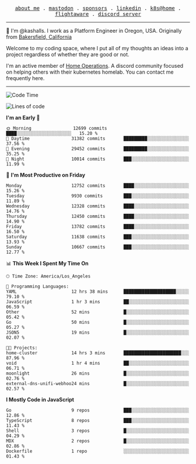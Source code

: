 <p align="center">
  <samp>
    <a href="https://jordanjones.org/">about me</a> .
    <a rel="me" href="https://mastodon.social/@kashall">mastodon</a> .
    <a href="https://github.com/sponsors/kashalls">sponsors</a> .
    <a href="https://linkedin.com/in/jordpjones">linkedin</a> .
    <a href="https://github.com/kashalls/home-cluster">k8s@home</a> .
    <a href="https://flightaware.com/adsb/stats/user/kashalls">flightaware</a> .
    <a href="https://discord.gg/V2WrCfqba9">discord server</a>
  </samp>
</p>

----------------------------------------------------------------

:wave: I'm @kashalls. I work as a Platform Engineer in Oregon, USA. Originally from [Bakersfield, California](https://maps.app.goo.gl/QQMtywTWghpXB6Tu6)

Welcome to my coding space, where I put all of my thoughts an ideas into a project regardless of whether they are good or not.

I'm an active member of [Home Operations](https://discord.gg/home-operations). A discord community focused on helping others with their kubernetes homelab. You can contact me frequently here.

----------------------------------------------------------------
<!--START_SECTION:waka-->
![Code Time](http://img.shields.io/badge/Code%20Time-2%2C376%20hrs%2029%20mins-blue)

![Lines of code](https://img.shields.io/badge/From%20Hello%20World%20I%27ve%20Written-12.3%20million%20lines%20of%20code-blue)

**I'm an Early 🐤** 

```text
🌞 Morning                12699 commits       ████░░░░░░░░░░░░░░░░░░░░░   15.20 % 
🌆 Daytime                31382 commits       █████████░░░░░░░░░░░░░░░░   37.56 % 
🌃 Evening                29452 commits       █████████░░░░░░░░░░░░░░░░   35.25 % 
🌙 Night                  10014 commits       ███░░░░░░░░░░░░░░░░░░░░░░   11.99 % 
```
📅 **I'm Most Productive on Friday** 

```text
Monday                   12752 commits       ████░░░░░░░░░░░░░░░░░░░░░   15.26 % 
Tuesday                  9930 commits        ███░░░░░░░░░░░░░░░░░░░░░░   11.89 % 
Wednesday                12328 commits       ████░░░░░░░░░░░░░░░░░░░░░   14.76 % 
Thursday                 12450 commits       ████░░░░░░░░░░░░░░░░░░░░░   14.90 % 
Friday                   13782 commits       ████░░░░░░░░░░░░░░░░░░░░░   16.50 % 
Saturday                 11638 commits       ███░░░░░░░░░░░░░░░░░░░░░░   13.93 % 
Sunday                   10667 commits       ███░░░░░░░░░░░░░░░░░░░░░░   12.77 % 
```


📊 **This Week I Spent My Time On** 

```text
🕑︎ Time Zone: America/Los_Angeles

💬 Programming Languages: 
YAML                     12 hrs 38 mins      ████████████████████░░░░░   79.10 % 
JavaScript               1 hr 3 mins         ██░░░░░░░░░░░░░░░░░░░░░░░   06.59 % 
Other                    52 mins             █░░░░░░░░░░░░░░░░░░░░░░░░   05.42 % 
Go                       50 mins             █░░░░░░░░░░░░░░░░░░░░░░░░   05.27 % 
JSON5                    19 mins             █░░░░░░░░░░░░░░░░░░░░░░░░   02.07 % 

🐱‍💻 Projects: 
home-cluster             14 hrs 3 mins       ██████████████████████░░░   87.96 % 
void                     1 hr 4 mins         ██░░░░░░░░░░░░░░░░░░░░░░░   06.71 % 
moonlight                26 mins             █░░░░░░░░░░░░░░░░░░░░░░░░   02.76 % 
external-dns-unifi-webhoo24 mins             █░░░░░░░░░░░░░░░░░░░░░░░░   02.57 % 
```

**I Mostly Code in JavaScript** 

```text
Go                       9 repos             ███░░░░░░░░░░░░░░░░░░░░░░   12.86 % 
TypeScript               8 repos             ███░░░░░░░░░░░░░░░░░░░░░░   11.43 % 
Shell                    3 repos             █░░░░░░░░░░░░░░░░░░░░░░░░   04.29 % 
MDX                      2 repos             █░░░░░░░░░░░░░░░░░░░░░░░░   02.86 % 
Dockerfile               1 repo              ░░░░░░░░░░░░░░░░░░░░░░░░░   01.43 % 
```




<!--END_SECTION:waka-->
